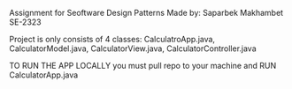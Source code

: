 Assignment for Seoftware Design Patterns
Made by: Saparbek Makhambet SE-2323

Project is only consists of 4 classes: CalculatroApp.java, CalculatorModel.java, CalculatorView.java, CalculatorController.java

TO RUN THE APP LOCALLY you must pull repo to your machine and RUN CalculatorApp.java
